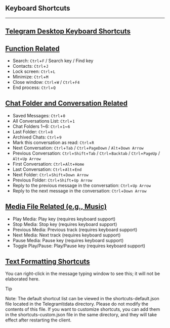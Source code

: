 ## Keyboard Shortcuts

---

## [Telegram Desktop Keyboard Shortcuts](#telegram-desktop-keyboard-shortcuts)

## [Function Related](#function-related)

- Search: `Ctrl`+`F` / Search key / Find key
- Contacts: `Ctrl`+`J`
- Lock screen: `Ctrl`+`L`
- Minimize: `Ctrl`+`M`
- Close window: `Ctrl`+`W` / `Ctrl`+`F4`
- End process: `Ctrl`+`Q`

## [Chat Folder and Conversation Related](#chat-folder-and-conversation-related)

- Saved Messages: `Ctrl`+`0`
- All Conversations List: `Ctrl`+`1`
- Chat Folders 1~6: `Ctrl`+`1`~`6`
- Last Folder: `Ctrl`+`8`
- Archived Chats: `Ctrl`+`9`
- Mark this conversation as read: `Ctrl`+`R`
- Next Conversation: `Ctrl`+`Tab` / `Ctrl`+`PageDown` / `Alt`+`Down Arrow`
- Previous Conversation: `Ctrl`+`Shift`+`Tab` / `Ctrl`+`Backtab` / `Ctrl`+`PageUp` / `Alt`+`Up Arrow`
- First Conversation: `Ctrl`+`Alt`+`Home`
- Last Conversation: `Ctrl`+`Alt`+`End`
- Next Folder: `Ctrl`+`Shift`+`Down Arrow`
- Previous Folder: `Ctrl`+`Shift`+`Up Arrow`
- Reply to the previous message in the conversation: `Ctrl`+`Up Arrow`
- Reply to the next message in the conversation: `Ctrl`+`Down Arrow`

## [Media File Related (e.g., Music)](#media-file-related-e.g.-music)

- Play Media: Play key (requires keyboard support)
- Stop Media: Stop key (requires keyboard support)
- Previous Media: Previous track (requires keyboard support)
- Next Media: Next track (requires keyboard support)
- Pause Media: Pause key (requires keyboard support)
- Toggle Play/Pause: Play/Pause key (requires keyboard support)

## [Text Formatting Shortcuts](#text-formatting-shortcuts)

You can right-click in the message typing window to see this; it will not be elaborated here.

Tip

Note: The default shortcut list can be viewed in the shortcuts-default.json file located in the Telegram\tdata directory. Please do not modify the contents of this file. If you want to customize shortcuts, you can add them in the shortcuts-custom.json file in the same directory, and they will take effect after restarting the client.